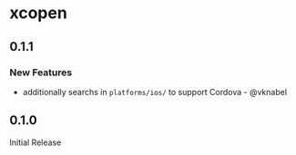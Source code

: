 # xcopen

## 0.1.1

### New Features

- additionally searchs in `platforms/ios/` to support Cordova - @vknabel

## 0.1.0

Initial Release
